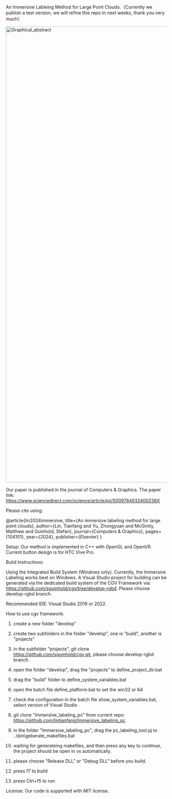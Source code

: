 An Immersive Lableing Method for Large Point Clouds.（Currently we publish a test version, we will refine this repo in next weeks, thank you very much）

<img width="1424" alt="Graphical_abstract" src="https://github.com/user-attachments/assets/e60ef5e1-9d7f-4328-a0c6-1289a146684a">


Our paper is published in the journal of Computers & Graphics. The paper link: https://www.sciencedirect.com/science/article/pii/S009784932400236X

Please cite using:

@article{lin2024immersive,
  title={An immersive labeling method for large point clouds},
  author={Lin, Tianfang and Yu, Zhongyuan and McGinity, Matthew and Gumhold, Stefan},
  journal={Computers \& Graphics},
  pages={104101},
  year={2024},
  publisher={Elsevier}
}

Setup: Our method is implemented in C++ with OpenGL and OpenVR. Current button design is for HTC Vive Pro.

Build Instructions:

Using the Integrated Build System (Windows only). Currently, the Immersive Labeling works best on Windows. A Visual Studio project for building can be generated via the dedicated build system of the CGV Framework via: https://github.com/sgumhold/cgv/tree/develop-rgbd. Please choose develop-rgbd branch.

Recommended IDE: Visual Studio 2019 or 2022.

How to use cgv framework:
1. create a new folder "develop"
2. create two subfolders in the folder "develop", one is "build", another is "projects"
3. in the subfolder "projects", git clone https://github.com/sgumhold/cgv.git, please choose develop-rgbd branch.
4. open the folder "develop", drag the "projects" to define_project_dir.bat
5. drag the "build" folder to define_system_variables.bat
6. open the batch file define_platform.bat to set the win32 or 64
7. check the configuration in the batch file show_system_variables.bat, select version of Visual Studio

8. git clone "Immersive_labeling_pc" from current repo: https://github.com/lintianfang/Immersive_labeling_pc
9. in the folder "Immersive_labeling_pc", drag the pc_labeling_tool.pj to ..\bin\geberate_makefiles.bat
10. waiting for generateing makefiles, and then press any key to continue, the project should be open in vs automatically.
11. please choose "Release DLL" or "Debug DLL" before you build.
12. press f7 to build
13. press Ctrl+f5 to run

License: Our code is supported with MIT license.

